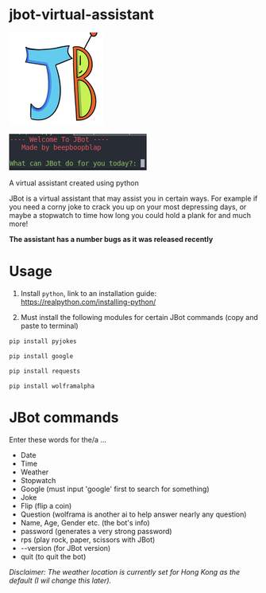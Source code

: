 # jbot-virtual-assistant
![JBot logo](JBot_logo_new.png)

![preview picture for the assistant](preview.jpg)

A virtual assistant created using python

JBot is a virtual assistant that may assist you in certain ways. For example if you need a corny joke to crack you up on your most depressing days, or maybe a stopwatch to time how long you could hold a plank for and much more! 

**The assistant has a number bugs as it was released recently** 

# Usage

1. Install ```python```, link to an installation guide: https://realpython.com/installing-python/

2. Must install the following modules for certain JBot commands (copy and paste to terminal)

```
pip install pyjokes
```
```
pip install google
```
```
pip install requests
```
```
pip install wolframalpha
```

# JBot commands

Enter these words for the/a ...

- Date
- Time
- Weather
- Stopwatch
- Google (must input 'google' first to search for something)
- Joke 
- Flip (flip a coin)
- Question (wolframa is another ai to help answer nearly any question)
- Name, Age, Gender etc. (the bot's info)
- password (generates a very strong password)
- rps (play rock, paper, scissors with JBot)
- --version (for JBot version)
- quit (to quit the bot)


*Disclaimer: The weather location is currently set for Hong Kong as the default (I wil change this later).*
